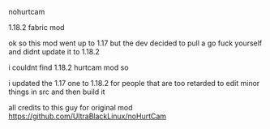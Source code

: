 nohurtcam


1.18.2 fabric mod 

ok so this mod went up to 1.17 but the dev decided to pull a go fuck yourself and didnt update it to 1.18.2

i couldnt find 1.18.2 hurtcam mod so

i updated the 1.17 one to 1.18.2 for people that are too retarded to edit minor things in src and then build it

all credits to this guy for original mod https://github.com/UltraBlackLinux/noHurtCam
